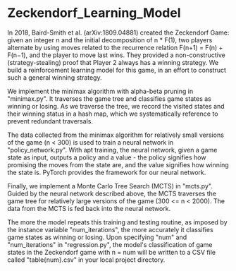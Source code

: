 # Zeckendorf_Learning_Model
In 2018, Baird-Smith et al. (arXiv:1809.04881) created the Zeckendorf Game: given an integer n and the initial decomposition of n * F(1), two players alternate by using moves related to the recurrence relation F(n+1) = F(n) + F(n−1), and the player to move last wins. They provided a non-constructive (strategy-stealing) proof that Player 2 always has a winning strategy. We build a reinforcement learning model for this game, in an effort to construct such a general winning strategy.

We implement the minimax algorithm with alpha-beta pruning in "minimax.py". It traverses the game tree and classifies game states as winning or losing. As we traverse the tree, we record the visited states and their winning status in a hash map, which we systematically reference to prevent redundant traversals.

The data collected from the minimax algorithm for relatively small versions of the game (n < 300) is used to train a neural network in "policy_network.py". With apt training, the neural network, given a game state as input, outputs a policy and a value - the policy signifies how promising the moves from the state are, and the value signifies how winning the state is. PyTorch provides the framework for our neural network. 

Finally, we implement a Monte Carlo Tree Search (MCTS) in "mcts.py". Guided by the neural network described above, the MCTS traverses the game tree for relatively large versions of the game (300 <= n < 2000). The data from the MCTS is fed back into the neural network. 

The more the model repeats this training and testing routine, as imposed by the instance variable "num_iterations", the more accurately it classifies game states as winning or losing. Upon specifying "num" and "num_iterations" in "regression.py", the model's classification of game states in the Zeckendorf game with n = num will be written to a CSV file called "table{num}.csv" in your local project directory.
